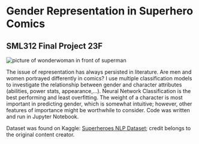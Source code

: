 # Gender Representation in Superhero Comics
## SML312 Final Project 23F

![picture of wonderwoman in front of superman](https://github.com/jong-nam-ahn/GenderRep_in_Comics/assets/113152345/65ac4b7b-88d8-44ce-9c2e-aad2eb3ba750)


The issue of representation has always persisted in literature. Are men and women portrayed differently in comics? I use multiple classification models to investigate the relationship between gender and character attributes (abilities, power stats, appearance,...). Neural Network Classification is the best performing and least overfitting. The weight of a character is most important in predicting gender, which is somewhat intuitive; however, other features of importance might be worthwhile to consider. Code was written and run in Jupyter Notebook. 

Dataset was found on Kaggle: [Superheroes NLP Dataset](https://www.kaggle.com/datasets/jonathanbesomi/superheroes-nlp-dataset); credit belongs to the original content creator. 
